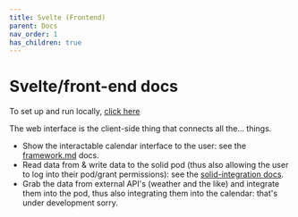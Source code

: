```yaml
---
title: Svelte (Frontend)
parent: Docs
nav_order: 1
has_children: true
---
```


# Svelte/front-end docs

To set up and run locally, [click here](setup-and-run)

The web interface is the client-side thing that connects all the... things.
- Show the interactable calendar interface to the user: see the [framework.md](framework) docs.
- Read data from & write data to the solid pod (thus also allowing the user to log into their pod/grant permissions): see the [solid-integration docs](solid-integration).
- Grab the data from external API's (weather and the like) and integrate them into the pod, thus also integrating them into the calendar: that's under development sorry.

